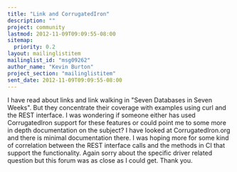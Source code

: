 ```yaml
---
title: "Link and CorrugatedIron"
description: ""
project: community
lastmod: 2012-11-09T09:09:55-08:00
sitemap:
  priority: 0.2
layout: mailinglistitem
mailinglist_id: "msg09262"
author_name: "Kevin Burton"
project_section: "mailinglistitem"
sent_date: 2012-11-09T09:09:55-08:00
---
```



I have read about links and link walking in "Seven Databases in Seven Weeks". 
But they concentrate their coverage with examples using curl and the REST 
interface. I was wondering if someone either has used CorrugatedIron support 
for these features or could point me to some more in depth documentation on the 
subject? I have looked at CorrugatedIron.org and there is minimal documentation 
there. I was hoping more for some kind of correlation between the REST 
interface calls and the methods in CI that support the functionality. Again 
sorry about the specific driver related question but this forum was as close as 
I could get. Thank you.
